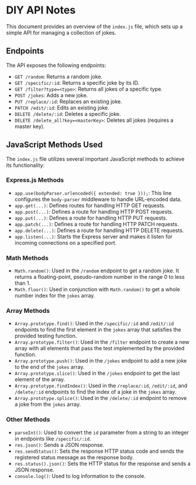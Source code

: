 # DIY API Notes

This document provides an overview of the `index.js` file, which sets up a simple API for managing a collection of jokes.

## Endpoints

The API exposes the following endpoints:

- `GET /random`: Returns a random joke.
- `GET /specific/:id`: Returns a specific joke by its ID.
- `GET /filter?type=<type>`: Returns all jokes of a specific type.
- `POST /jokes`: Adds a new joke.
- `PUT /replace/:id`: Replaces an existing joke.
- `PATCH /edit/:id`: Edits an existing joke.
- `DELETE /delete/:id`: Deletes a specific joke.
- `DELETE /delete_all?key=<masterKey>`: Deletes all jokes (requires a master key).

## JavaScript Methods Used

The `index.js` file utilizes several important JavaScript methods to achieve its functionality:

### Express.js Methods

-   `app.use(bodyParser.urlencoded({ extended: true }));`: This line configures the `body-parser` middleware to handle URL-encoded data.
-   `app.get(...)`: Defines routes for handling HTTP GET requests.
-   `app.post(...)`: Defines a route for handling HTTP POST requests.
-   `app.put(...)`: Defines a route for handling HTTP PUT requests.
-   `app.patch(...)`: Defines a route for handling HTTP PATCH requests.
-   `app.delete(...)`: Defines a route for handling HTTP DELETE requests.
-   `app.listen(...)`: Starts the Express server and makes it listen for incoming connections on a specified port.

### Math Methods

-   `Math.random()`: Used in the `/random` endpoint to get a random joke. It returns a floating-point, pseudo-random number in the range 0 to less than 1.
-   `Math.floor()`: Used in conjunction with `Math.random()` to get a whole number index for the `jokes` array.

### Array Methods

-   `Array.prototype.find()`: Used in the `/specific/:id` and `/edit/:id` endpoints to find the first element in the `jokes` array that satisfies the provided testing function.
-   `Array.prototype.filter()`: Used in the `/filter` endpoint to create a new array with all elements that pass the test implemented by the provided function.
-   `Array.prototype.push()`: Used in the `/jokes` endpoint to add a new joke to the end of the `jokes` array.
-   `Array.prototype.slice()`: Used in the `/jokes` endpoint to get the last element of the array.
-   `Array.prototype.findIndex()`: Used in the `/replace/:id`, `/edit/:id`, and `/delete/:id` endpoints to find the index of a joke in the `jokes` array.
-   `Array.prototype.splice()`: Used in the `/delete/:id` endpoint to remove a joke from the `jokes` array.

### Other Methods

-   `parseInt()`: Used to convert the `id` parameter from a string to an integer in endpoints like `/specific/:id`.
-   `res.json()`: Sends a JSON response.
-   `res.sendStatus()`: Sets the response HTTP status code and sends the registered status message as the response body.
-   `res.status().json()`: Sets the HTTP status for the response and sends a JSON response.
-   `console.log()`: Used to log information to the console.
